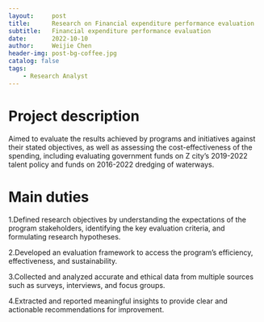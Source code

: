 ```yaml
---
layout:     post
title:      Research on Financial expenditure performance evaluation
subtitle:   Financial expenditure performance evaluation
date:       2022-10-10
author:     Weijie Chen
header-img: post-bg-coffee.jpg
catalog: false
tags:
    - Research Analyst
---
```

# Project description

Aimed to evaluate the results achieved by programs and initiatives against their stated objectives, as well as assessing the cost-effectiveness of the spending, including evaluating government funds on Z city’s 2019-2022 talent policy and funds on 2016-2022 dredging of waterways.

# Main duties

1.Defined research objectives by understanding the expectations of the program stakeholders, identifying the key evaluation criteria, and formulating research hypotheses.

2.Developed an evaluation framework to access the program’s efficiency, effectiveness, and sustainability.

3.Collected and analyzed accurate and ethical data from multiple sources such as surveys, interviews, and focus groups.

4.Extracted and reported meaningful insights to provide clear and actionable recommendations for improvement.

